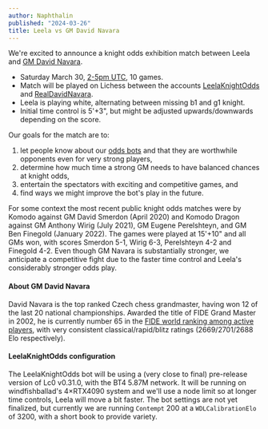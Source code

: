 ```yaml
---
author: Naphthalin
published: "2024-03-26"
title: Leela vs GM David Navara
---
```


We're excited to announce a knight odds exhibition match between Leela and [GM David Navara](https://en.wikipedia.org/wiki/David_Navara).

- Saturday March 30, [2-5pm UTC](<https://www.timeanddate.com/worldclock/fixedtime.html?msg=Knight+odds+exhibition+match+Lc0+-+GM+David+Navara&iso=20240330T14&ah=3>), 10 games.
- Match will be played on Lichess between the accounts [LeelaKnightOdds](<https://lichess.org/@/LeelaKnightOdds>) and [RealDavidNavara](<https://lichess.org/@/RealDavidNavara>).
- Leela is playing white, alternating between missing b1 and g1 knight.
- Initial time control is 5'+3", but might be adjusted upwards/downwards depending on the score.

<!--more-->

Our goals for the match are to:
1. let people know about our [odds bots](https://lczero.org/blog/2024/02/update-on-playing-with-piece-odds-against-lc0-on-lichess/#quality-of-life-update-direct-challenge-links-on-lichess) and that they are worthwhile opponents even for very strong players,
2. determine how much time a strong GM needs to have balanced chances at knight odds,
3. entertain the spectators with exciting and competitive games, and
4. find ways we might improve the bot's play in the future. 

For some context the most recent public knight odds matches were by Komodo against GM David Smerdon (April 2020) and Komodo Dragon against GM Anthony Wirig (July 2021), GM Eugene Perelshteyn, and GM Ben Finegold (January 2022). The games were played at 15'+10" and all GMs won, with scores Smerdon 5-1, Wirig 6-3, Perelshteyn 4-2 and Finegold 4-2. Even though GM Navara is substantially stronger, we anticipate a competitive fight due to the faster time control and Leela's considerably stronger odds play.

#### About GM David Navara

David Navara is the top ranked Czech chess grandmaster, having won 12 of the last 20 national championships. Awarded the title of FIDE Grand Master in 2002, he is currently number 65 in the [FIDE world ranking among active players](https://ratings.fide.com/profile/309095), with very consistent classical/rapid/blitz ratings (2669/2701/2688 Elo respectively).

#### LeelaKnightOdds configuration

The LeelaKnightOdds bot will be using a (very close to final) pre-release version of Lc0 v0.31.0, with the BT4 5.87M network. It will be running on windfishballad's 4&times;RTX4090 system and we'll use a node limit so at longer time controls, Leela will move a bit faster. The bot settings are not yet finalized, but currently we are running `Contempt` 200 at a `WDLCalibrationElo` of 3200, with a short book to provide variety.

